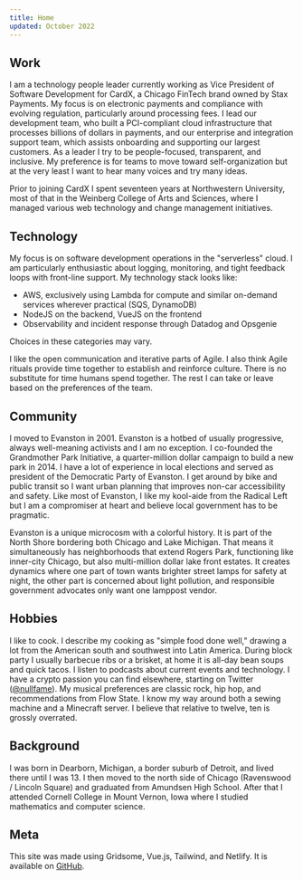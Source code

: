 ```yaml
---
title: Home
updated: October 2022
---
```


## Work

I am a technology people leader currently working as Vice President of Software Development for CardX, a Chicago FinTech brand owned by Stax Payments.  My focus is on electronic payments and compliance with evolving regulation, particularly around processing fees.  I lead our development team, who built a PCI-compliant cloud infrastructure that processes billions of dollars in payments, and our enterprise and integration support team, which assists onboarding and supporting our largest customers.  As a leader I try to be people-focused, transparent, and inclusive.  My preference is for teams to move toward self-organization but at the very least I want to hear many voices and try many ideas.

Prior to joining CardX I spent seventeen years at Northwestern University, most of that in the Weinberg College of Arts and Sciences, where I managed various web technology and change management initiatives.

## Technology

My focus is on software development operations in the "serverless" cloud.  I am particularly enthusiastic about logging, monitoring, and tight feedback loops with front-line support.  My technology stack looks like:

* AWS, exclusively using Lambda for compute and similar on-demand services wherever practical (SQS, DynamoDB)
* NodeJS on the backend, VueJS on the frontend
* Observability and incident response through Datadog and Opsgenie

Choices in these categories may vary.

I like the open communication and iterative parts of Agile.  I also think Agile rituals provide time together to establish and reinforce culture.  There is no substitute for time humans spend together.  The rest I can take or leave based on the preferences of the team.

## Community

I moved to Evanston in 2001.  Evanston is a hotbed of usually progressive, always well-meaning activists and I am no exception.  I co-founded the Grandmother Park Initiative, a quarter-million dollar campaign to build a new park in 2014.  I have a lot of experience in local elections and served as president of the Democratic Party of Evanston.  I get around by bike and public transit so I want urban planning that improves non-car accessibility and safety.  Like most of Evanston, I like my kool-aide from the Radical Left but I am a compromiser at heart and believe local government has to be pragmatic.

Evanston is a unique microcosm with a colorful history.  It is part of the North Shore bordering both Chicago and Lake Michigan.  That means it simultaneously has neighborhoods that extend Rogers Park, functioning like inner-city Chicago, but also multi-million dollar lake front estates.  It creates dynamics where one part of town wants brighter street lamps for safety at night, the other part is concerned about light pollution, and responsible government advocates only want one lamppost vendor.

## Hobbies

I like to cook.  I describe my cooking as "simple food done well," drawing a lot from the American south and southwest into Latin America.  During block party I usually barbecue ribs or a brisket, at home it is all-day bean soups and quick tacos.  I listen to podcasts about current events and technology.  I have a crypto passion you can find elsewhere, starting on Twitter ([@nullfame](https://twitter.com/nullfame)).  My musical preferences are classic rock, hip hop,  and recommendations from Flow State.  I know my way around both a sewing machine and a Minecraft server.  I believe that relative to twelve, ten is grossly overrated.

## Background

I was born in Dearborn, Michigan, a border suburb of Detroit, and lived there until I was 13.  I then moved to the north side of Chicago (Ravenswood / Lincoln Square) and graduated from Amundsen High School.  After that I attended Cornell College in Mount Vernon, Iowa where I studied mathematics and computer science.

## Meta

This site was made using Gridsome, Vue.js, Tailwind, and Netlify.  It is available on [GitHub](https://github.com/nullfame/www.adamf.in).
